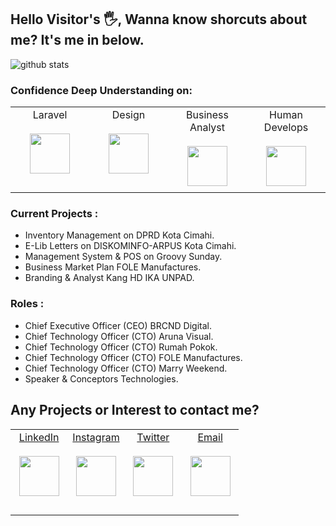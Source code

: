 ## Hello Visitor's 🖐, Wanna know shorcuts about me? It's me in below.

![github stats](https://github-readme-stats.vercel.app/api?username=farridkun&show_icons=true)

### Confidence Deep Understanding on:  
<table>
  <tbody>
    <tr valign="top">
      <td width="25%" align="center" style="padding-bottom: 30px">
        <span>Laravel</span><br><br> 
        <img height="64px" src="#">
      </td>
      <td width="25%" align="center">
        <span>Design</span><br><br> 
        <img height="64px" src="#">
      </td>
      <td width="25%" align="center">
        <span>Business Analyst</span><br><br> 
        <img height="64px" src="#">
      </td>
      <td width="25%" align="center">
        <span>Human Develops</span><br><br> 
        <img height="64px" src="#">
      </td>
    </tr>
  </tbody>
</table>


### Current Projects : 
- Inventory Management on DPRD Kota Cimahi.
- E-Lib Letters on DISKOMINFO-ARPUS Kota Cimahi.
- Management System & POS on Groovy Sunday.  
- Business Market Plan FOLE Manufactures.  
- Branding & Analyst Kang HD IKA UNPAD.  

### Roles :
- Chief Executive Officer (CEO) BRCND Digital.
- Chief Technology Officer (CTO) Aruna Visual.
- Chief Technology Officer (CTO) Rumah Pokok.
- Chief Technology Officer (CTO) FOLE Manufactures.
- Chief Technology Officer (CTO) Marry Weekend.
- Speaker & Conceptors Technologies.

## Any Projects or Interest to contact me?
<table>
  <tbody>
    <tr valign="top">
      <td width="25%" align="center" style="padding-bottom: 30px">
        <span><a target="_blank" href="https://linkedin.com/in/farridkun">LinkedIn</a></span><br><br> 
        <img height="64px" src="#">
      </td>
      <td width="25%" align="center">
        <span><a target="_blank" href="https://instagram.com/farrid_jr">Instagram</a></span><br><br> 
        <img height="64px" src="#">
      </td>
      <td width="25%" align="center">
        <span><a target="_blank" href="https://twitter.com/kuntoro_farrid">Twitter</a></span><br><br> 
        <img height="64px" src="#">
      </td>
      <td width="25%" align="center">
        <span><a target="_blank" href="mailto:farridguntoro@gmail.com">Email</a></span><br><br> 
        <img height="64px" src="#">
      </td>
    </tr>
  </tbody>
</table>

